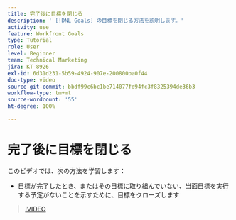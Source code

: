 ```yaml
---
title: 完了後に目標を閉じる
description: ' [!DNL Goals] の目標を閉じる方法を説明します。'
activity: use
feature: Workfront Goals
type: Tutorial
role: User
level: Beginner
team: Technical Marketing
jira: KT-8926
exl-id: 6d31d231-5b59-4924-907e-200800ba0f44
doc-type: video
source-git-commit: bbdf99c6bc1be714077fd94fc3f8325394de36b3
workflow-type: tm+mt
source-wordcount: '55'
ht-degree: 100%

---
```


# 完了後に目標を閉じる

このビデオでは、次の方法を学習します：

* 目標が完了したとき、またはその目標に取り組んでいない、当面目標を実行する予定がないことを示すために、目標をクローズします

>[!VIDEO](https://video.tv.adobe.com/v/335198/?quality=12&learn=on&enablevpops=1)
